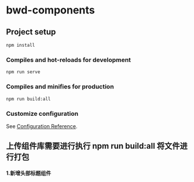 # bwd-components

## Project setup
```
npm install
```

### Compiles and hot-reloads for development
```
npm run serve
```

### Compiles and minifies for production
```
npm run build:all
```


### Customize configuration
See [Configuration Reference](https://cli.vuejs.org/config/).

## 上传组件库需要进行执行 npm run build:all 将文件进行打包


#### 1.新增头部标题组件 
